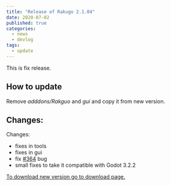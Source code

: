 ```yaml
---
title: "Release of Rakugo 2.1.04"
date: 2020-07-02
published: true
categories:
  - news
  - devlog
tags:
  - update
---
```

This is fix release.

## How to update

Remove _adddons/Rakguo_ and _gui_ and copy it from new version.

## Changes:
Changes:
- fixes in tools
- fixes in gui
- fix [#364](https://github.com/rakugoteam/Rakugo-Dialogue-System/issues/364) bug
- small fixes to take it compatible with Godot 3.2.2

[To download new version go to download page.](/download/)
